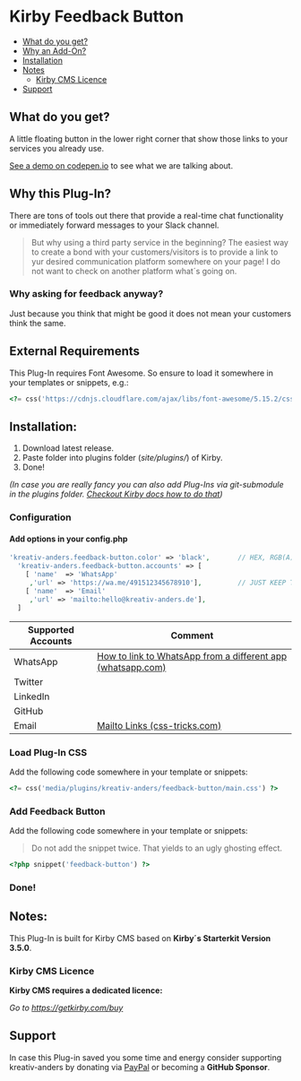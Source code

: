 # Kirby Feedback Button

* [What do you get?](#what-do-you-get)
* [Why an Add-On?](#why-an-add-on)
* [Installation](#installation)
* [Notes](#notes)
    * [Kirby CMS Licence](#kirby-cms-licence)
* [Support](#support)  

## What do you get?
A little floating button in the lower right corner that show those links to your services you already use.

[See a demo on codepen.io](https://codepen.io/Manuel-Steinberg/pen/MWbJLWm) to see what we are talking about.

## Why this Plug-In?
There are tons of tools out there that provide a real-time chat functionality or immediately forward messages to your Slack channel. 

>But why using a third party service in the beginning? 
>The easiest way to create a bond with your customers/visitors is to provide a link to yur desired communication platform somewhere on your page! I do not want to check on another platform what´s going on.

### Why asking for feedback anyway?
Just because you think that might be good it does not mean your customers think the same. 

## External Requirements
This Plug-In requires Font Awesome. 
So ensure to load it somewhere in your templates or snippets, e.g.:

````php
<?= css('https://cdnjs.cloudflare.com/ajax/libs/font-awesome/5.15.2/css/all.min.css') ?>
````

## Installation:
1. Download latest release.
2. Paste folder into plugins folder (*site/plugins/*) of Kirby.
3. Done!

*(In case you are really fancy you can also add Plug-Ins via git-submodule in the plugins folder. [Checkout Kirby docs how to do that](https://getkirby.com/docs/cookbook/setup/git#setting-up-kirby-as-a-git-submodule))*

### Configuration

#### Add options in your config.php
````php
'kreativ-anders.feedback-button.color' => 'black',       // HEX, RGB(A), COLOR ... WHATEVER YOU DESIRE
  'kreativ-anders.feedback-button.accounts' => [
    [ 'name'  => 'WhatsApp'
     ,'url' => 'https://wa.me/491512345678910'],         // JUST KEEP THE CORRECT URLs IN MIND
    [ 'name'  => 'Email'
     ,'url' => 'mailto:hello@kreativ-anders.de'],
  ]
````

**Supported Accounts** | **Comment**
---- | ----
WhatsApp | [How to link to WhatsApp from a different app (whatsapp.com)](https://faq.whatsapp.com/iphone/how-to-link-to-whatsapp-from-a-different-app/)
Twitter | 
LinkedIn | 
GitHub | 
Email | [Mailto Links (css-tricks.com)](https://css-tricks.com/snippets/html/mailto-links/)

### Load Plug-In CSS 
Add the following code somewhere in your template or snippets:

````php
<?= css('media/plugins/kreativ-anders/feedback-button/main.css') ?>
````

### Add Feedback Button
Add the following code somewhere in your template or snippets:

> Do not add the snippet twice. That yields to an ugly ghosting effect. 

````php
<?php snippet('feedback-button') ?>
````

### Done!

## Notes:
This Plug-In is built for Kirby CMS based on **Kirby´s Starterkit Version 3.5.0**. 

### Kirby CMS Licence 
**Kirby CMS requires a dedicated licence:**

*Go to https://getkirby.com/buy*

## Support

In case this Plug-in saved you some time and energy consider supporting kreativ-anders by donating via [PayPal](https://paypal.me/kreativanders) or becoming a **GitHub Sponsor**.
